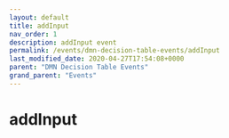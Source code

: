```yaml
---
layout: default
title: addInput 
nav_order: 1
description: addInput event
permalink: /events/dmn-decision-table-events/addInput
last_modified_date: 2020-04-27T17:54:08+0000
parent: "DMN Decision Table Events"
grand_parent: "Events"
---
```


# addInput
